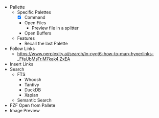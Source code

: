 - Pallette
  - Specific Palettes
      - [X] Command
      - Open Files
          - Preview file in a splitter
      - Open Buffers
  - Features
      - Recall the last Palette
- Follow Links
    - https://www.perplexity.ai/search/in-pyqt6-how-to-map-hyperlinks-_FfaUbMsTr.M7kak4.ZxEA
- Insert Links
- Search
    - FTS
        - Whoosh
        - Tantivy
        - DuckDB
        - Xapian
    - Semantic Search
- FZF Open from Pallete
- Image Preview

